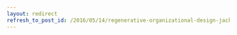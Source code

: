```yaml
---
layout: redirect
refresh_to_post_id: /2016/05/14/regenerative-organizational-design-jacki-saorsail
---
```

